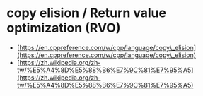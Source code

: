 # copy elision / Return value optimization (RVO)

* [https://en.cppreference.com/w/cpp/language/copy\_elision](https://en.cppreference.com/w/cpp/language/copy\_elision)
* [https://zh.wikipedia.org/zh-tw/%E5%A4%8D%E5%88%B6%E7%9C%81%E7%95%A5](https://zh.wikipedia.org/zh-tw/%E5%A4%8D%E5%88%B6%E7%9C%81%E7%95%A5)
